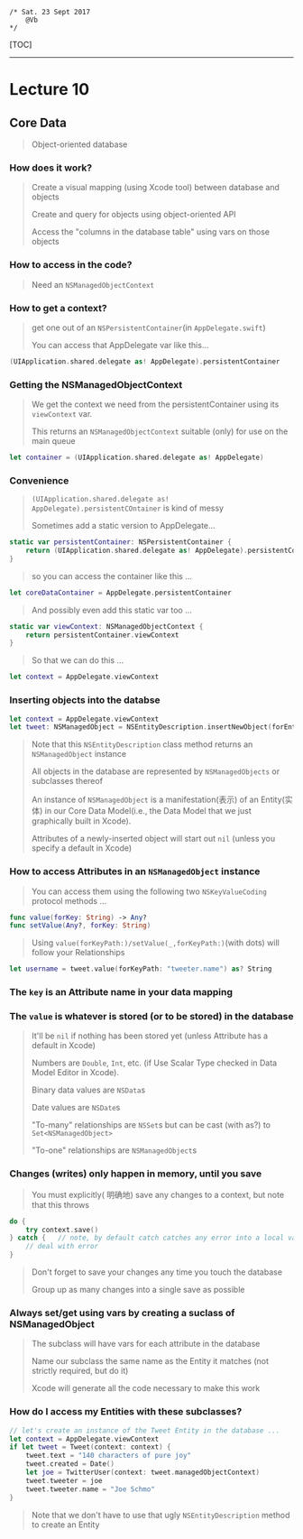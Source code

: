 ```
/* Sat. 23 Sept 2017
    @Vb
*/
```
[TOC]

---
# Lecture 10

## Core Data
> Object-oriented database

### How does it work?
> Create a visual mapping (using Xcode tool) between database and objects
>
> Create and query for objects using object-oriented API
>
> Access the "columns in the database table" using vars on those objects

### How to access in the code?
> Need an ```NSManagedObjectContext```

### How to get a context?
> get one out of an ```NSPersistentContainer```(in ```AppDelegate.swift```)
>
> You can access that AppDelegate var like this...

```Swift
(UIApplication.shared.delegate as! AppDelegate).persistentContainer
```
### Getting the NSManagedObjectContext
> We get the context we need from the persistentContainer using its ```viewContext``` var.
>
> This returns an ```NSManagedObjectContext``` suitable (only) for use on the main queue

```Swift
let container = (UIApplication.shared.delegate as! AppDelegate)
```

### Convenience
> ```(UIApplication.shared.delegate as! AppDelegate).persistentCOntainer``` is kind of messy
>
> Sometimes add a static version to AppDelegate...

```Swift
static var persistentContainer: NSPersistentContainer {
    return (UIApplication.shared.delegate as! AppDelegate).persistentContainer
}
```
>
> so you can access the container like this ...

```Swift
let coreDataContainer = AppDelegate.persistentContainer
```
>
> And possibly even add this static var too ... 

```Swift
static var viewContext: NSManagedObjectContext {
    return persistentContainer.viewContext
}
```
> So that we can do this ...

```Swift
let context = AppDelegate.viewContext
```

### Inserting objects into the databse
```Swift
let context = AppDelegate.viewContext
let tweet: NSManagedObject = NSEntityDescription.insertNewObject(forEntityName: "Tweet", into: context)
```
> Note that this ```NSEntityDescription``` class method returns an ```NSManagedObject``` instance
>
> All objects in the database are represented by ```NSManagedObjects``` or subclasses thereof
>
> An instance of ```NSManagedObject``` is a manifestation(表示) of an Entity(实体) in our Core Data Model(i.e., the Data Model that we just graphically built in Xcode).
>
> Attributes of a newly-inserted object will start out ```nil``` (unless you specify a default in Xcode)

### How to access Attributes in an ```NSManagedObject``` instance
> You can access them using the following two ```NSKeyValueCoding``` protocol methods ...

```Swift
func value(forKey: String) -> Any?
func setValue(Any?, forKey: String)
```
> Using ```value(forKeyPath:)/setValue(_,forKeyPath:)```(with dots) will follow your Relationships

```Swift
let username = tweet.value(forKeyPath: "tweeter.name") as? String
```

### The ```key``` is an Attribute name in your data mapping

### The ```value``` is whatever is stored (or to be stored) in the database
> It'll be ```nil``` if nothing has been stored yet (unless Attribute has a default in Xcode)
>
> Numbers are ```Double```, ```Int```, etc. (if Use Scalar Type checked in Data Model Editor in Xcode).
>
> Binary data values are ```NSData```s
>
> Date values are ```NSDate```s
>
> "To-many" relationships are ```NSSet```s but can be cast (with as?) to ```Set<NSManagedObject>```
>
> "To-one" relationships are ```NSManagedObject```s

### Changes (writes) only happen in memory, until you save
> You must explicitly(
明确地) save any changes to a context, but note that this throws

```Swift
do {
    try context.save()
} catch {   // note, by default catch catches any error into a local variable called error
    // deal with error
}
```
> Don't forget to save your changes any time you touch the database
>
> Group up as many changes into a single save as possible

### Always set/get using vars by creating a suclass of NSManagedObject
> The subclass will have vars for each attribute in the database
>
> Name our subclass the same name as the Entity it matches (not strictly required, but do it)
>
> Xcode will generate all the code necessary to make this work

### How do I access my Entities with these subclasses?
```Swift
// let's create an instance of the Tweet Entity in the database ...
let context = AppDelegate.viewContext
if let tweet = Tweet(context: context) {
    tweet.text = "140 characters of pure joy"
    tweet.created = Date()
    let joe = TwitterUser(context: tweet.managedObjectContext)
    tweet.tweeter = joe
    tweet.tweeter.name = "Joe Schmo"
}
```
> Note that we don't have to use that ugly ```NSEntityDescription``` method to create an Entity
